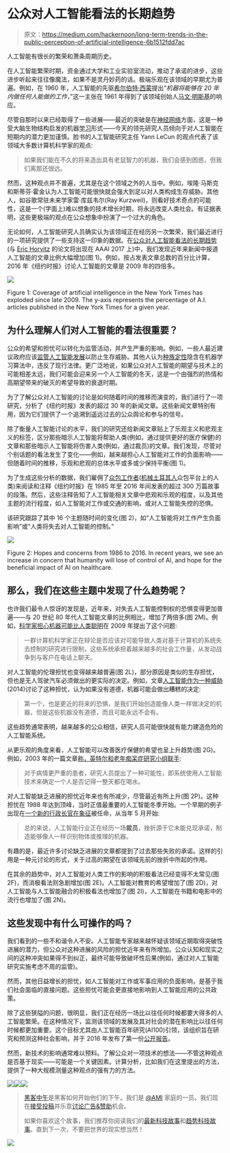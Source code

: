 # 公众对人工智能看法的长期趋势

> 原文：<https://medium.com/hackernoon/long-term-trends-in-the-public-perception-of-artificial-intelligence-6b1512fdd7ac>

人工智能有很长的繁荣和萧条周期历史。

在人工智能繁荣时期，资金通过大学和工业实验室流动，推动了承诺的进步，这些进步听起来往往像魔法，如果不是灵丹妙药的话。极端乐观在该领域的早期尤为普遍。例如，在 1960 年，人工智能的先驱[希尔伯特·西蒙](https://www.wikiwand.com/en/Herbert_A._Simon)提出“*机器将能够在 20 年内做任何人能做的工作，*”这一主张在 1961 年得到了该领域创始人[马文·明斯基](http://web.media.mit.edu/~minsky/)的响应。

尽管自那时以来已经取得了一些进展——最近的突破是在[神经网络](http://www.nature.com/nature/journal/v521/n7553/full/nature14539.html)方面，这是一种受大脑生物结构启发的机器[学习](https://hackernoon.com/tagged/learning)形式——今天的领先研究人员倾向于对人工智能在短期内的潜力更加谨慎。脸书的人工智能研究主任 Yann LeCun 的观点代表了该领域大多数计算机科学家的观点:

> 如果我们能在不久的将来造出具有老鼠智力的机器，我们会感到困惑，但我们离那还很远。

然而，这种观点并不普遍，尤其是在这个领域之外的人当中。例如，埃隆·马斯克和斯蒂芬·霍金认为人工智能可能很快就会强大到足以对人类构成生存威胁。其他人，如谷歌常驻未来学家雷·库兹韦尔(Ray Kurzweil)，则看好技术奇点的可能性，这是一个(字面上)难以想象的技术增长时期，将永远改变人类社会。有证据表明，这些更极端的观点在公众想象中扮演了一个过大的角色。

无论如何，人工智能研究人员确实认为该领域正在经历另一次繁荣，我们最近进行的一项研究提供了一些支持这一印象的数据。在[公众对人工智能看法的长期趋势](https://arxiv.org/pdf/1609.04904.pdf)(与 [Eric Horvitz](http://research.microsoft.com/en-us/um/people/horvitz/) 的论文将出现在 AAAI 2017 上)中，我们发现近年来新闻中报道人工智能的文章比例大幅增加(图 1)。例如，按占发表文章总数的百分比计算，2016 年《纽约时报》讨论人工智能的文章是 2009 年的四倍多。

![](img/d3cfbd1b0ecc38343b13300d32e733b7.png)

Figure 1: Coverage of artificial intelligence in the New York Times has exploded since late 2009\. The y-axis represents the percentage of A.I. articles published in the New York Times for a given year.

## 为什么理解人们对人工智能的看法很重要？

公众的希望和担忧可以转化为监管活动，并产生严重的影响。例如，一些人最近建议政府应该[监管人工智能发展](https://www.theguardian.com/technology/2014/oct/27/elon-musk-artificial-intelligence-ai-biggest-existential-threat)以防止生存威胁。其他人认为[种族定性](https://www.propublica.org/article/breaking-the-black-box-how-machines-learn-to-be-racist?word=Trump)隐含在机器学习算法中，违反了现行法律。更广泛地说，如果公众对人工智能的期望与技术上的可能相差太远，我们可能会迎来另一个人工智能的冬天，这是一个由强烈的热情和高期望带来的破灭的希望导致的衰退时期。

为了了解公众对人工智能的讨论是如何随着时间的推移而演变的，我们进行了一项研究，分析了《纽约时报》发表的超过 30 年的新闻文章。这些新闻文章特别有用，因为它们提供了一个追溯到遥远过去的公众舆论和参与的信号。

除了衡量人工智能讨论的水平，我们的研究还给新闻文章贴上了乐观主义和悲观主义的标签，区分那些暗示人工智能将帮助人类(例如，通过提供更好的医疗保健)的文章和那些暗示人工智能将伤害人类(例如，通过裁员)的文章。我们发现，尽管对个别话题的看法发生了变化——例如，越来越担心人工智能对工作的负面影响——但随着时间的推移，乐观和悲观的总体水平或多或少保持平衡(图 1)。

为了生成这些分析的数据，我们雇佣了[众包工作者](https://en.wikipedia.org/wiki/Crowdsourcing)([机械土耳其人](https://www.mturk.com/mturk/welcome)众包平台上的人类)来阅读和注释《纽约时报》在 1985 年至 2016 年间发表的超过 300 万篇故事的段落。然后，这些注释告知了人工智能相关文章中悲观和乐观的程度，以及其他主题的流行程度，如人工智能对工作或交通的影响，或对人工智能失控的恐惧。

该研究跟踪了其中 16 个主题随时间的变化(图 2)，如“人工智能将对工作产生负面影响”或“人类将失去对人工智能的控制。”

![](img/182fbd307d1cf92d17ae78c21762703d.png)

Figure 2: Hopes and concerns from 1986 to 2016\. In recent years, we see an increase in concern that humanity will lose of control of AI, and hope for the beneficial impact of AI on healthcare.

## 那么，我们在这些主题中发现了什么趋势呢？

也许我们最令人惊讶的发现是，近年来，对失去人工智能控制权的恐惧变得更加普遍——与 20 世纪 80 年代人工智能文章的比例相比，增加了两倍多(图 2M)。例如，[科学家担心机器可能比人类聪明](http://www.nytimes.com/2009/07/26/science/26robot.html)在 2009 年提出了这个问题:

> 一群计算机科学家正在辩论是否应该对可能导致人类对基于计算机的系统失去控制的研究进行限制，这些系统承担着越来越多的社会工作量，从发动战争到与客户在电话上聊天。

对人工智能的伦理担忧也变得越来越普遍(图 2L)，部分原因是类似的生存担忧，但也是无人驾驶汽车必须做出的更实际的决定。例如，文章[人工智能作为一种威胁](https://www.nytimes.com/2014/11/06/fashion/artificial-intelligence-as-a-threat.html) (2014)讨论了这种担忧，认为如果没有道德，机器可能会做出糟糕的决定:

> 第一个，也是更近的将来的恐惧，是我们开始创造能像人类一样做决定的机器，但是这些机器没有道德，而且可能永远不会有。

这些趋势通常表明，越来越多的公众相信，研究人员可能很快就有能力建造危险的人工智能系统。

从更乐观的角度来看，人工智能可以改善医疗保健的希望也呈上升趋势(图 2G)。例如，2003 年的一篇文章[称，英特尔和老年痴呆症研究小组联手](http://www.nytimes.com/2003/07/25/business/technology-intel-and-alzheimer-s-group-join-forces.html):

> 对于病情更严重的患者，研究人员提出了一种可能性，即系统使用人工智能技术来确定一个人是否记得一整天都在喝水。

对人工智能缺乏进展的担忧近年来也有所减少，尽管最近有所上升(图 2P)。这种担忧在 1988 年达到顶峰，当时正值最重要的人工智能冬季开始。一个早期的例子出现在[一个新的行政长官在象征](http://www.nytimes.com/1988/05/24/business/business-people-a-new-chief-executive-is-named-at-symbolics.html)被任命，从当年 5 月开始:

> 总的来说，人工智能行业正在经历一场**裁员**，挫折源于它未能兑现承诺，制造能够像人一样识别物体或推理的机器。

有趣的是，最近许多讨论缺乏进展的文章都提到了过去那些失败的承诺。这样的引用是一种元讨论的形式，关于过高的期望在该领域先前的挫折中所起的作用。

在其余的趋势中，对人工智能对人类工作的影响的积极看法已经变得不太常见(图 2F)，而消极看法则急剧增加(图 2E)。人工智能对教育的希望增加了(图 2D)，对人工智能与人工智能融合的积极看法也增加了(图 2I)，人工智能在书籍和电影中的流行也增加了(图 2N)。

## 这些发现中有什么可操作的吗？

我们看到的一些不和谐令人不安。人工智能专家越来越怀疑该领域近期取得突破性进展的潜力，但公众对这种进展的风险的担忧近年来有所增加。公众认知和现实之间的这种冲突如果得不到纠正，最终可能导致破坏性后果(例如，通过对人工智能研究实施考虑不周的监管)。

然而，其他日益增长的担忧，如人工智能对工作或军事应用的负面影响，是基于我们社会面临的直接问题。这些担忧可能会更直接地影响到人工智能应用的公共政策。

除了这些狭隘的问题，很明显，我们正在经历一场比以往任何时候都要大得多的人工智能繁荣。在这种情况下，监测该领域的发展及其对社会的潜在影响比以往任何时候都更加重要。这个目标尤其由人工智能百年研究(AI100)引领，该组织旨在研究和预测这种社会影响，并于 2016 年发布了第一份[公开报告](https://ai100.stanford.edu/2016-report)。

然而，新技术的影响通常难以预料。了解公众对一项技术的想法——不管这种观点是否基于现实——可能是一个关键因素。计算分析，比如我们在这里提出的方法，提供了一种大规模测量这种观点的强有力的方法。

[![](img/50ef4044ecd4e250b5d50f368b775d38.png)](http://bit.ly/HackernoonFB)[![](img/979d9a46439d5aebbdcdca574e21dc81.png)](https://goo.gl/k7XYbx)[![](img/2930ba6bd2c12218fdbbf7e02c8746ff.png)](https://goo.gl/4ofytp)

> [黑客中午](http://bit.ly/Hackernoon)是黑客如何开始他们的下午。我们是 [@AMI](http://bit.ly/atAMIatAMI) 家庭的一员。我们现在[接受投稿](http://bit.ly/hackernoonsubmission)并乐意[讨论广告&赞助](mailto:partners@amipublications.com)机会。
> 
> 如果你喜欢这个故事，我们推荐你阅读我们的[最新科技故事](http://bit.ly/hackernoonlatestt)和[趋势科技故事](https://hackernoon.com/trending)。直到下一次，不要把世界的现实想当然！

![](img/be0ca55ba73a573dce11effb2ee80d56.png)